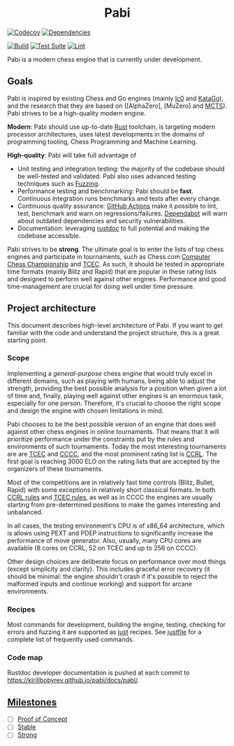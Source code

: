 <h1 align="center">
  Pabi
</h1>

[![Codecov](https://codecov.io/gh/kirillbobyrev/pabi/branch/main/graph/badge.svg)](https://codecov.io/gh/kirillbobyrev/pabi)
[![Dependencies](https://deps.rs/repo/github/kirillbobyrev/pabi/status.svg)](https://deps.rs/repo/github/kirillbobyrev/pabi)

[![Build](https://github.com/kirillbobyrev/pabi/actions/workflows/build.yml/badge.svg)](https://github.com/kirillbobyrev/pabi/actions/workflows/build.yml)
[![Test Suite](https://github.com/kirillbobyrev/pabi/actions/workflows/test.yml/badge.svg)](https://github.com/kirillbobyrev/pabi/actions/workflows/test.yml)
[![Lint](https://github.com/kirillbobyrev/pabi/actions/workflows/lint.yml/badge.svg)](https://github.com/kirillbobyrev/pabi/actions/workflows/lint.yml)

Pabi is a modern chess engine that is currently under development.

## Goals

Pabi is inspired by existing Chess and Go engines (mainly [lc0] and [KataGo]),
and the research that they are based on ([AlphaZero], [MuZero] and [MCTS]). Pabi
strives to be a high-quality modern engine.

**Modern**: Pabi should use up-to-date [Rust] toolchain, is targeting modern
processor architectures, uses latest developments in the domains of programming
tooling, Chess Programming and Machine Learning.

**High-quality**: Pabi will take full advantage of

- Unit testing and integration testing: the majority of the codebase should be
  well-tested and validated. Pabi also uses advanced testing techniques such as
  [Fuzzing].
- Performance testing and benchmarking: Pabi should be **fast**. Continuous
  integration runs benchmarks and tests after every change.
- Continuous quality assurance: [GitHub Actions] make it possible to lint, test,
  benchmark and warn on regressions/failures. [Dependabot] will warn about
  outdated dependencies and security vulnerabilities.
- Documentation: leveraging [rustdoc] to full potential and making the codebase
  accessible.

Pabi strives to be **strong**. The ultimate goal is to enter the lists of top
chess engines and participate in tournaments, such as Chess.com [Computer Chess
Championship] and [TCEC]. As such, it should be tested in appropriate time
formats (mainly Blitz and Rapid) that are popular in these rating lists and
designed to perform well against other engines. Performance and good
time-management are crucial for doing well under time pressure.

<!-- TODO: User interface: supported commands + UCI options -->
<!-- Describe high-level features -->

## Project architecture

This document describes high-level architecture of Pabi. If you want to get
familiar with the code and understand the project structure, this is a great
starting point.

### Scope

Implementing a *general-purpose* chess engine that would truly excel in
different domains, such as playing with humans, being able to adjust the
strength, providing the best possible analysis for a position when given a lot
of time and, finally, playing well against other engines is an enormous task,
especially for one person. Therefore, it's crucial to choose the right scope and
design the engine with chosen limitations in mind.

Pabi chooses to be the best possible version of an engine that does well against
other chess engines in online tournaments. That means that it will prioritize
performance under the constraints put by the rules and environments of such
tournaments. Today the most interesting tournaments are are
[TCEC](https://tcec-chess.com/) and
[CCCC](https://www.chess.com/computer-chess-championship), and the most
prominent rating list is [CCRL](https://computerchess.org.uk/ccrl/). The first
goal is reaching 3000 ELO on the rating lists that are accepted by the
organizers of these tournaments.

Most of the competitions are in relatively fast time controls (Blitz, Bullet,
Rapid) with some exceptions in relatively short classical formats. In both [CCRL
rules] and [TCEC rules], as well as in CCCC the engines are usually starting
from pre-determined positions to make the games interesting and unbalanced.

In all cases, the testing environment's CPU is of x86_64 architecture, which is
allows using PEXT and PDEP instructions to significantly increase the
performance of move generator. Also, usually, many CPU cores are available (8
cores on CCRL, 52 on TCEC and up to 256 on CCCC).

Other design choices are deliberate focus on performance over most things
(except simplicity and clarity). This includes graceful error recovery (it
should be minimal: the engine shouldn't crash if it's possible to reject the
malformed inputs and continue working) and support for arcane environments.

### Recipes

Most commands for development, building the engine, testing, checking for errors
and fuzzing it are supported as [just](https://github.com/casey/just) recipes.
See [justfile](/justfile) for a complete list of frequently used commands.

### Code map

Rustdoc developer documentation is pushed at each commit to
<https://kirillbobyrev.github.io/pabi/docs/pabi/>.

## [Milestones]

- [ ] [Proof of Concept]
- [ ] [Stable]
- [ ] [Strong]

[CCRL rules]: https://computerchess.org.uk/ccrl/404/about.html
[Computer Chess Championship]: https://www.chess.com/computer-chess-championship
[Dependabot]: https://github.com/dependabot
[Fuzzing]: https://en.wikipedia.org/wiki/Fuzzing
[GitHub Actions]: https://github.com/features/actions
[KataGo]: https://github.com/lightvector/KataGo
[MCTS]: https://en.wikipedia.org/wiki/Monte_Carlo_tree_search
[Milestones]: https://github.com/kirillbobyrev/pabi/milestones
[Proof of Concept]: https://github.com/kirillbobyrev/pabi/milestone/1
[Rust]: https://www.rust-lang.org/
[Stable]: https://github.com/kirillbobyrev/pabi/milestone/2
[Strong]: https://github.com/kirillbobyrev/pabi/milestone/3
[TCEC rules]: https://wiki.chessdom.org/Rules
[TCEC]: https://tcec-chess.com/
[lc0]: https://lczero.org/
[rustdoc]: https://doc.rust-lang.org/rustdoc
